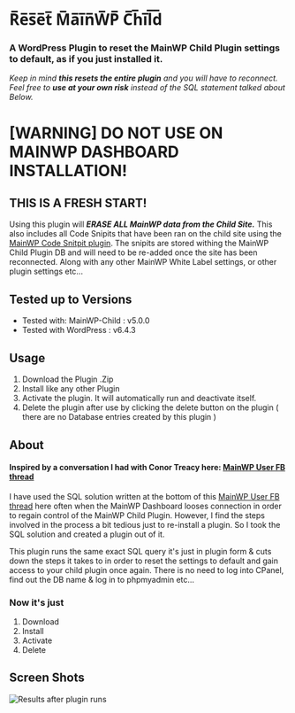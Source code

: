 # R̅e̅s̅e̅t̅ M̅a̅i̅n̅W̅P̅ C̅h̅i̅l̅d̅
### A WordPress Plugin to reset the MainWP Child Plugin settings to default, as if you just installed it.

_Keep in mind ***this resets the entire plugin*** and you will have to reconnect.
Feel free to __use at your own risk__ instead of the SQL statement talked about Below._

# [WARNING] DO NOT USE ON MAINWP DASHBOARD INSTALLATION!

## THIS IS A FRESH START!
Using this plugin will ***ERASE ALL MainWP data from the Child Site.*** This also includes all Code Snipits that have been ran on the child
site using the [MainWP Code Snitpit plugin](https://mainwp.com/extension/code-snippets/ ). The snipits are stored withing the MainWP Child Plugin DB and will
need to be re-added once the site has been reconnected. Along with any other MainWP White Label settings, or other plugin settings etc...

## Tested up to Versions
* Tested with: MainWP-Child : v5.0.0
* Tested with WordPress     : v6.4.3

## Usage
1. Download the Plugin .Zip
2. Install like any other Plugin
3. Activate the plugin. It will automatically run and deactivate itself.
4. Delete the plugin after use by clicking the delete button on the plugin ( there are no Database entries created by this plugin )

##  About
#### Inspired by a conversation I had with Conor Treacy here: [MainWP User FB thread](https://www.facebook.com/groups/MainWPUsers/permalink/2461997537230239/)

I have used the SQL solution written at the bottom of this [MainWP User FB thread](https://www.facebook.com/groups/MainWPUsers/permalink/1139990406097632/)
here often when the MainWP Dashboard looses connection in order to regain control of the MainWP Child Plugin. However, I find the steps
involved in the process a bit tedious just to re-install a plugin. So I took the SQL solution and created a plugin out of it.

This plugin runs the same exact SQL query it's just in plugin form & cuts down the steps it takes to in order to reset the settings to default and gain access to your child plugin once again.
There is no need to log into CPanel, find out the DB name & log in to phpmyadmin etc... 
 

### Now it's just

1. Download
2. Install
3. Activate
4. Delete

## Screen Shots
![Results after plugin runs](https://klbs.host/hot-links/mainwp/fAlkrinfaujexpOiwHgfg.png)